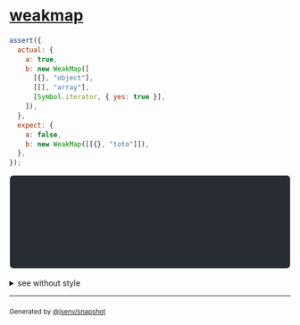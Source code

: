 # [weakmap](../../impenetrables.test.js#L29)

```js
assert({
  actual: {
    a: true,
    b: new WeakMap([
      [{}, "object"],
      [[], "array"],
      [Symbol.iterator, { yes: true }],
    ]),
  },
  expect: {
    a: false,
    b: new WeakMap([[{}, "toto"]]),
  },
});
```

![img](throw.svg)

<details>
  <summary>see without style</summary>

```console
AssertionError: actual and expect are different

actual: {
  a: true,
  b: WeakMap,
}
expect: {
  a: false,
  b: WeakMap,
}
```

</details>


---

<sub>
  Generated by <a href="https://github.com/jsenv/core/tree/main/packages/independent/snapshot">@jsenv/snapshot</a>
</sub>
